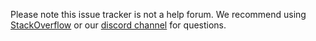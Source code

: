 Please note this issue tracker is not a help forum. We recommend using [StackOverflow](https://stackoverflow.com/questions/tagged/jest) or our [discord channel](http://facebook.github.io/jest/en/help.html) for questions.
